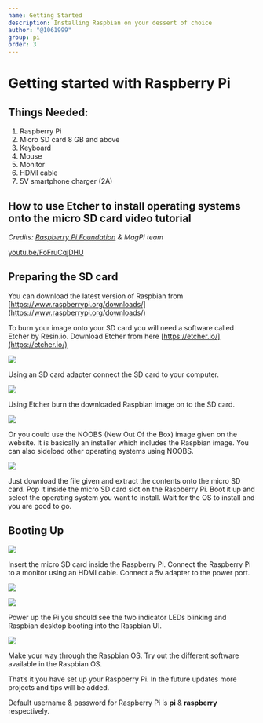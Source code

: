 ```yaml
---
name: Getting Started
description: Installing Raspbian on your dessert of choice
author: "@1061999"
group: pi
order: 3
---
```


# Getting started with Raspberry Pi

## Things Needed:

1. Raspberry Pi
1. Micro SD card 8 GB and above
1. Keyboard
1. Mouse
1. Monitor
1. HDMI cable
1. 5V smartphone charger (2A)

## How to use Etcher to install operating systems onto the micro SD card video tutorial

*Credits: [Raspberry Pi Foundation](http://www.raspberrypi.org) & MagPi team*

[youtu.be/FoFruCqjDHU](https://youtu.be/FoFruCqjDHU)

## Preparing the SD card

You can download the latest version of Raspbian from [https://www.raspberrypi.org/downloads/](https://www.raspberrypi.org/downloads/)

To burn your image onto your SD card you will need a software called Etcher by Resin.io. Download Etcher from here [https://etcher.io/](https://etcher.io/)

![](img/etcher_io.png)

Using an SD card adapter connect the SD card to your computer.

![](img/sd_to_computer.jpg)

Using Etcher burn the downloaded Raspbian image on to the SD card.

![](img/burn_image.png)

Or you could use the NOOBS (New Out Of the Box) image given on the website. It is basically an installer which includes the Raspbian image. You can also sideload other operating systems using NOOBS. 

![](img/noobs.png)

Just download the file given and extract the contents onto the micro SD card. Pop it inside the micro SD card slot on the Raspberry Pi. Boot it up and select the operating system you want to install. Wait for the OS to install and you are good to go. 

## Booting Up

![](img/plug_in.gif)

Insert the micro SD card inside the Raspberry Pi. Connect the Raspberry Pi to a monitor using an HDMI cable. Connect a 5v adapter to the power port. 

![](img/pi_underbelly.jpg)

![](img/pi_topside.jpg)

Power up the Pi you should see the two indicator LEDs blinking and Raspbian desktop booting into the Raspbian UI.

![](img/raspbian.png)

Make your way through the Raspbian OS. Try out the different software available in the Raspbian OS.

That’s it you have set up your Raspberry Pi. In the future updates more projects and tips will be added.

Default username & password for Raspberry Pi is **pi** & **raspberry** respectively.
